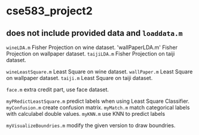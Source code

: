 # cse583_project2
## does not include provided data and `loaddata.m`

`wineLDA.m` Fisher Projection on wine dataset.
'wallPaperLDA.m' Fisher Projection on wallpaper dataset.
`taijiLDA.m` Fisher Projection on taiji dataset.

`wineLeastSquare.m` Least Square on wine dataset.
`wallPaper.m` Least Square on wallpaper dataset.
`taiji.m` Least Square on taiji dataset.

`face.m` extra credit part, use face dataset.

`myPRedictLeastSquare.m` predict labels when using Least Square Classifier.
`myConfusion.m` create confusion matrix.
`myMatch.m` match categorical labels with calculabel double values.
`myKNN.m` use KNN to predict labels

`myVisualizeBoundries.m` modify the given version to draw boundries.
